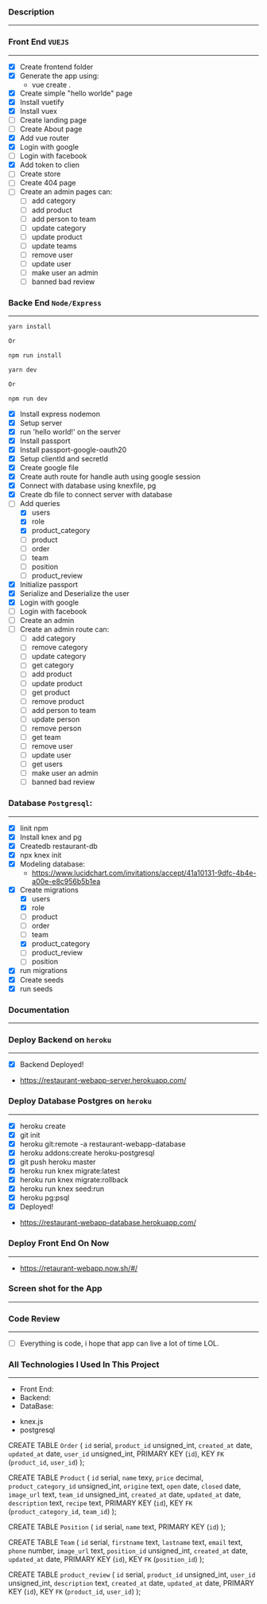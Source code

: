 ### Description

---

### Front End `VUEJS`

---

- [x] Create frontend folder
- [x] Generate the app using:
  - vue create .
- [x] Create simple "hello worlde" page
- [x] Install vuetify
- [x] Install vuex
- [ ] Create landing page
- [ ] Create About page
- [x] Add vue router
- [x] Login with google
- [ ] Login with facebook
- [x] Add token to clien
- [ ] Create store
- [ ] Create 404 page
- [ ] Create an admin pages can:
  - [ ] add category
  - [ ] add product
  - [ ] add person to team
  - [ ] update category
  - [ ] update product
  - [ ] update teams
  - [ ] remove user
  - [ ] update user
  - [ ] make user an admin
  - [ ] banned bad review

### Backe End `Node/Express`

---

```sh
yarn install

Or

npm run install
```

```sh
yarn dev

Or

npm run dev
```

- [x] Install express nodemon
- [x] Setup server
- [x] run 'hello world!' on the server
- [x] Install passport
- [x] Install passport-google-oauth20
- [x] Setup clientId and secretId
- [x] Create google file
- [x] Create auth route for handle auth using google session
- [x] Connect with database using knexfile, pg
- [x] Create db file to connect server with database
- [ ] Add queries
  - [x] users
  - [x] role
  - [x] product_category
  - [ ] product
  - [ ] order
  - [ ] team
  - [ ] position
  - [ ] product_review
- [x] Initialize passport
- [x] Serialize and Deserialize the user
- [x] Login with google
- [ ] Login with facebook
- [ ] Create an admin
- [ ] Create an admin route can:
  - [ ] add category
  - [ ] remove category
  - [ ] update category
  - [ ] get category
  - [ ] add product
  - [ ] update product
  - [ ] get product
  - [ ] remove product
  - [ ] add person to team
  - [ ] update person
  - [ ] remove person
  - [ ] get team
  - [ ] remove user
  - [ ] update user
  - [ ] get users
  - [ ] make user an admin
  - [ ] banned bad review

### Database `Postgresql`:

---

- [x] Iinit npm
- [x] Install knex and pg
- [x] Createdb restaurant-db
- [x] npx knex init
- [x] Modeling database:
  - https://www.lucidchart.com/invitations/accept/41a10131-9dfc-4b4e-a00e-e8c956b5b1ea
- [x] Create migrations
  - [x] users
  - [x] role
  - [ ] product
  - [ ] order
  - [ ] team
  - [x] product_category
  - [ ] product_review
  - [ ] position
- [x] run migrations
- [x] Create seeds
- [x] run seeds

### Documentation

---

### Deploy Backend on `heroku`

---

- [x] Backend Deployed!
- https://restaurant-webapp-server.herokuapp.com/

### Deploy Database Postgres on `heroku`

---

- [x] heroku create <name>
- [x] git init
- [x] heroku git:remote -a restaurant-webapp-database
- [x] heroku addons:create heroku-postgresql
- [x] git push heroku master
- [x] heroku run knex migrate:latest
- [x] heroku run knex migrate:rollback
- [x] heroku run knex seed:run
- [x] heroku pg:psql
- [x] Deployed!

* https://restaurant-webapp-database.herokuapp.com/

### Deploy Front End On Now

---

- https://retaurant-webapp.now.sh/#/

### Screen shot for the App

---

### Code Review

---

- [ ] Everything is code, i hope that app can live a lot of time LOL.

### All Technologies I Used In This Project

---

- Front End:
- Backend:
- DataBase:

* knex.js
* postgresql

CREATE TABLE `Order` (
`id` serial,
`product_id` unsigned_int,
`created_at` date,
`updated_at` date,
`user_id` unsigned_int,
PRIMARY KEY (`id`),
KEY `FK` (`product_id`, `user_id`)
);

CREATE TABLE `Product` (
`id` serial,
`name` texy,
`price` decimal,
`product_category_id` unsigned_int,
`origine` text,
`open` date,
`closed` date,
`image_url` text,
`team_id` unsigned_int,
`created_at` date,
`updated_at` date,
`description` text,
`recipe` text,
PRIMARY KEY (`id`),
KEY `FK` (`product_category_id`, `team_id`)
);

CREATE TABLE `Position` (
`id` serial,
`name` text,
PRIMARY KEY (`id`)
);

CREATE TABLE `Team` (
`id` serial,
`firstname` text,
`lastname` text,
`email` text,
`phone` number,
`image_url` text,
`position_id` unsigned_int,
`created_at` date,
`updated_at` date,
PRIMARY KEY (`id`),
KEY `FK` (`position_id`)
);

CREATE TABLE `product_review` (
`id` serial,
`product_id` unsigned_int,
`user_id` unsigned_int,
`description` text,
`created_at` date,
`updated_at` date,
PRIMARY KEY (`id`),
KEY `FK` (`product_id`, `user_id`)
);
